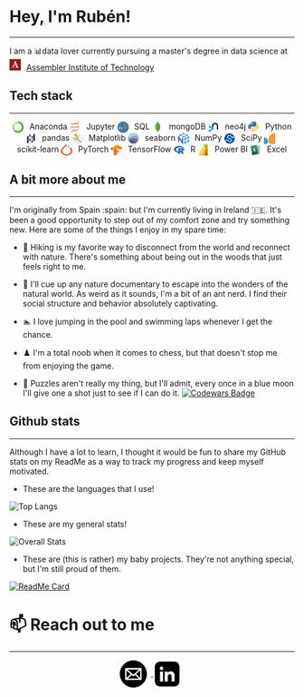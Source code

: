 # Hey, I'm Rubén!
***

I am a 📊data lover currently pursuing a master's degree in data science at <img src="images/assembler.png" style="vertical-align:right; margin-right: 6px; display: inline-block; width: 20px; height: 20px;"> <a href="https://assemblerinstitute.com/">Assembler Institute of Technology</a>

## Tech stack
***
<p style="text-align:center;">

<img src="images/conda.png" style="vertical-align:middle; margin-right: 6px; display: inline-block; width: 20px; height: 20px;">
<span style="display: inline-block;">Anaconda</span>

<img src="images/jupyter.png" style="vertical-align:middle; margin-right: 6px; display: inline-block; width: 20px; height: 20px;">
<span style="display: inline-block;">Jupyter</span>
    
<img src="images/sql.png" style="vertical-align:middle; margin-right: 6px; display: inline-block; width: 20px; height: 20px;">
<span style="display: inline-block;">SQL</span>
    
<img src="images/mongodb.png" style="vertical-align:middle; margin-right: 6px; display: inline-block; width: 20px; height: 20px;">
<span style="display: inline-block;">mongoDB</span>

<img src="images/neo4j.png" style="vertical-align:middle; margin-right: 6px; display: inline-block; width: 20px; height: 20px;">
<span style="display: inline-block;">neo4j</span>
    
<img src="images/python.png" style="vertical-align:middle; margin-right: 6px; display: inline-block; width: 20px; height: 20px;">
<span style="display: inline-block;">Python</span>
    
<img src="images/pandas.png" style="vertical-align:middle; margin-right: 6px; display: inline-block; width: 20px; height: 20px;">
<span style="display: inline-block;">pandas</span>
 
<img src="images/plt.png" style="vertical-align:middle; margin-right: 6px; display: inline-block; width: 20px; height: 20px;">
<span style="display: inline-block;">Matplotlib</span>
    
<img src="images/sns.png" style="vertical-align:middle; margin-right: 6px; display: inline-block; width: 20px; height: 20px;">
<span style="display: inline-block;">seaborn</span>
      
<img src="images/numpy.png" style="vertical-align:middle; margin-right: 6px; display: inline-block; width: 20px; height: 20px;">
<span style="display: inline-block;">NumPy</span>
    
<img src="images/scipy.svg" style="vertical-align:middle; margin-right: 6px; display: inline-block; width: 20px; height: 20px;">
<span style="display: inline-block;">SciPy</span>
  
<img src="images/sklearn.png" style="vertical-align:middle; margin-right: 6px; display: inline-block; width: 20px; height: 20px;">
<span style="display: inline-block;">scikit-learn</span>    

<img src="images/pytorch.png" style="vertical-align:middle; margin-right: 6px; display: inline-block; width: 20px; height: 20px;">
<span style="display: inline-block;">PyTorch</span>
    
<img src="images/tf.png" style="vertical-align:middle; margin-right: 6px; display: inline-block; width: 20px; height: 20px;">
<span style="display: inline-block;">TensorFlow</span>
    
<img src="images/r.png" style="vertical-align:middle; margin-right: 6px; display: inline-block; width: 20px; height: 20px;">
<span style="display: inline-block;">R</span>
    
<img src="images/powerbi.png" style="vertical-align:middle; margin-right: 6px; display: inline-block; width: 20px; height: 20px;">
<span style="display: inline-block;">Power BI</span>
    
<img src="images/excel.png" style="vertical-align:middle; margin-right: 6px; display: inline-block; width: 20px; height: 20px;">
<span style="display: inline-block;">Excel</span>
</p>

## A bit more about me
***
I'm originally from Spain :spain: but I'm currently living in Ireland :ireland:. It's been a good opportunity to step out of my comfort zone and try something new. Here are some of the things I enjoy in my spare time:

* :deciduous_tree: Hiking is my favorite way to disconnect from the world and reconnect with nature. There's something about being out in the woods that just feels right to me.

* :ant:	I'll cue up any nature documentary to escape into the wonders of the natural world. As weird as it sounds, I'm a bit of an ant nerd. I find their social structure and behavior absolutely captivating.

* :swimmer: I love jumping in the pool and swimming laps whenever I get the chance.

* :chess_pawn: I'm a total noob when it comes to chess, but that doesn't stop me from enjoying the game.

* :jigsaw: Puzzles aren't really my thing, but I'll admit, every once in a blue moon I'll give one a shot just to see if I can do it.
[![Codewars Badge](https://www.codewars.com/users/yourssincerely/badges/large)](https://www.codewars.com/users/yourssincerely)

## Github stats
***
Although I have a lot to learn, I thought it would be fun to share my GitHub stats on my ReadMe as a way to track my progress and keep myself motivated.

* These are the languages that I use!

![Top Langs](https://github-readme-stats.vercel.app/api/top-langs/?username=yourssincerely&layout=compact)

* These are my general stats!

![Overall Stats](https://github-readme-stats.vercel.app/api?username=yourssincerely&count_private=true&show_icons=true&hide=contribs)

* These are (this is rather) my baby projects. They're not anything special, but I'm still  proud of them.

[![ReadMe Card](https://github-readme-stats.vercel.app/api/pin/?username=yourssincerely&repo=linkedin)](https://github.com/yourssincerely/linkedin)


# 📫 Reach out to me
***
<p style="text-align:center;">

<a href="mailto:rtespineira@outlook.com">
<img src="images/mail.png" style="vertical-align:middle; margin-right: 6px; display: inline-block; width: 50px; height: 50px;">
</a>
<a href="https://www.linkedin.com/in/rubentenreiro/">
<img src="images/linkedin.png" style="vertical-align:middle; margin-right: 6px; display: inline-block; width: 50px; height: 50px;">
</a>
</p>
